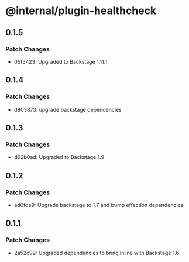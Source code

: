# @internal/plugin-healthcheck

## 0.1.5

### Patch Changes

- 05f3423: Upgraded to Backstage 1.11.1

## 0.1.4

### Patch Changes

- d803873: upgrade backstage dependencies

## 0.1.3

### Patch Changes

- d62b0ad: Upgraded to Backstage 1.9

## 0.1.2

### Patch Changes

- ad0fde9: Upgrade backstage to 1.7 and bump effection dependencies

## 0.1.1

### Patch Changes

- 2a52c92: Upgraded dependencies to bring inline with Backstage 1.6
